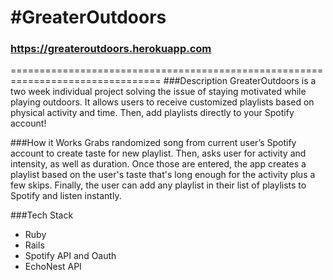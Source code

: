 #GreaterOutdoors
================================================================================
### https://greateroutdoors.herokuapp.com
================================================================================
###Description
GreaterOutdoors is a two week individual project solving the issue of staying motivated while playing outdoors. It allows users to receive customized playlists based on physical activity and time. Then, add playlists directly to your Spotify account!

###How it Works
Grabs randomized song from current user’s Spotify account to create taste for new playlist. Then, asks user for activity and intensity, as well as duration. Once those are entered, the app creates a playlist based on the user's taste that's long enough for the activity plus a few skips. Finally, the user can add any playlist in their list of playlists to Spotify and listen instantly.

###Tech Stack
* Ruby
* Rails
* Spotify API and Oauth
* EchoNest API
